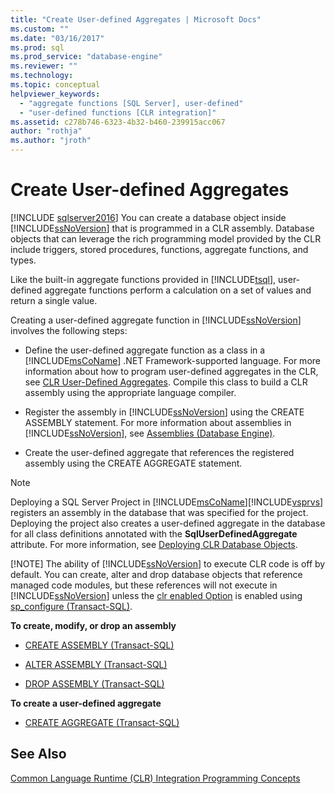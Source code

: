 ```yaml
---
title: "Create User-defined Aggregates | Microsoft Docs"
ms.custom: ""
ms.date: "03/16/2017"
ms.prod: sql
ms.prod_service: "database-engine"
ms.reviewer: ""
ms.technology: 
ms.topic: conceptual
helpviewer_keywords: 
  - "aggregate functions [SQL Server], user-defined"
  - "user-defined functions [CLR integration]"
ms.assetid: c278b746-6323-4b32-b460-239915acc067
author: "rothja"
ms.author: "jroth"
---
```

# Create User-defined Aggregates
[!INCLUDE [sqlserver2016](../../includes/applies-to-version/sqlserver2016.md)]
  You can create a database object inside [!INCLUDE[ssNoVersion](../../includes/ssnoversion-md.md)] that is programmed in a CLR assembly. Database objects that can leverage the rich programming model provided by the CLR include triggers, stored procedures, functions, aggregate functions, and types.  
  
 Like the built-in aggregate functions provided in [!INCLUDE[tsql](../../includes/tsql-md.md)], user-defined aggregate functions perform a calculation on a set of values and return a single value.  
  
 Creating a user-defined aggregate function in [!INCLUDE[ssNoVersion](../../includes/ssnoversion-md.md)] involves the following steps:  
  
-   Define the user-defined aggregate function as a class in a [!INCLUDE[msCoName](../../includes/msconame-md.md)] .NET Framework-supported language. For more information about how to program user-defined aggregates in the CLR, see [CLR User-Defined Aggregates](../../relational-databases/clr-integration-database-objects-user-defined-functions/clr-user-defined-aggregates.md). Compile this class to build a CLR assembly using the appropriate language compiler.  
  
-   Register the assembly in [!INCLUDE[ssNoVersion](../../includes/ssnoversion-md.md)] using the CREATE ASSEMBLY statement. For more information about assemblies in [!INCLUDE[ssNoVersion](../../includes/ssnoversion-md.md)], see [Assemblies &#40;Database Engine&#41;](../../relational-databases/clr-integration/assemblies-database-engine.md).  
  
-   Create the user-defined aggregate that references the registered assembly using the CREATE AGGREGATE statement.  
  
> [!NOTE]
>  Deploying a SQL Server Project in [!INCLUDE[msCoName](../../includes/msconame-md.md)][!INCLUDE[vsprvs](../../includes/vsprvs-md.md)] registers an assembly in the database that was specified for the project. Deploying the project also creates a user-defined aggregate in the database for all class definitions annotated with the **SqlUserDefinedAggregate** attribute. For more information, see [Deploying CLR Database Objects](../../relational-databases/clr-integration/deploying-clr-database-objects.md).  
> 
> [!NOTE]
>  The ability of [!INCLUDE[ssNoVersion](../../includes/ssnoversion-md.md)] to execute CLR code is off by default. You can create, alter and drop database objects that reference managed code modules, but these references will not execute in [!INCLUDE[ssNoVersion](../../includes/ssnoversion-md.md)] unless the [clr enabled Option](../../database-engine/configure-windows/clr-enabled-server-configuration-option.md) is enabled using [sp_configure (Transact-SQL)](../../relational-databases/system-stored-procedures/sp-configure-transact-sql.md).  
  
 **To create, modify, or drop an assembly**  
  
-   [CREATE ASSEMBLY &#40;Transact-SQL&#41;](../../t-sql/statements/create-assembly-transact-sql.md)  
  
-   [ALTER ASSEMBLY &#40;Transact-SQL&#41;](../../t-sql/statements/alter-assembly-transact-sql.md)  
  
-   [DROP ASSEMBLY &#40;Transact-SQL&#41;](../../t-sql/statements/drop-assembly-transact-sql.md)  
  
 **To create a user-defined aggregate**  
  
-   [CREATE AGGREGATE &#40;Transact-SQL&#41;](../../t-sql/statements/create-aggregate-transact-sql.md)  
  
## See Also  
 [Common Language Runtime &#40;CLR&#41; Integration Programming Concepts](../../relational-databases/clr-integration/common-language-runtime-clr-integration-programming-concepts.md)  
  
  
